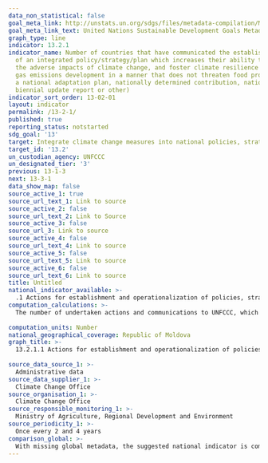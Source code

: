 ```yaml
---
data_non_statistical: false
goal_meta_link: http://unstats.un.org/sdgs/files/metadata-compilation/Metadata-Goal-13.pdf
goal_meta_link_text: United Nations Sustainable Development Goals Metadata (pdf 759kB)
graph_type: line
indicator: 13.2.1
indicator_name: Number of countries that have communicated the establishment or operationalization
  of an integrated policy/strategy/plan which increases their ability to adapt to
  the adverse impacts of climate change, and foster climate resilience and low greenhouse
  gas emissions development in a manner that does not threaten food production (including
  a national adaptation plan, nationally determined contribution, national communication,
  biennial update report or other)
indicator_sort_order: 13-02-01
layout: indicator
permalink: /13-2-1/
published: true
reporting_status: notstarted
sdg_goal: '13'
target: Integrate climate change measures into national policies, strategies and planning
target_id: '13.2'
un_custodian_agency: UNFCCC
un_designated_tier: '3'
previous: 13-1-3
next: 13-3-1
data_show_map: false
source_active_1: true
source_url_text_1: Link to source
source_active_2: false
source_url_text_2: Link to Source
source_active_3: false
source_url_3: Link to source
source_active_4: false
source_url_text_4: Link to source
source_active_5: false
source_url_text_5: Link to source
source_active_6: false
source_url_text_6: Link to source
title: Untitled
national_indicator_available: >-
  .1 Actions for establishment and operationalization of policies, strategies and action plans on climate change adaptation and resilience,  reduction of greenhouse gas emissions
computation_calculations: >-
  The number of undertaken actions and communications to UNFCCC, which have mainstreamed aspects of climate change adaptation, reduction of greenhouse gas emissions in national, sector, and inter-sector policy documents which were approved and operationalised/implemented. These are included/described in the National Communication on greenhouse gas emissions (once per 4 years), updated Biennial Report on greenhouse gas emissions = Biennial Update Reports and [National Inventory Reports](http://clima.md/).<br> 
  
computation_units: Number
national_geographical_coverage: Republic of Moldova
graph_title: >-
  13.2.1.1 Actions for establishment and operationalization of policies, strategies and action plans on climate change adaptation and resilience,  reduction of greenhouse gas emissions  <br> 
  
source_data_source_1: >-
  Administrative data 
source_data_supplier_1: >-
  Climate Change Office
source_organisation_1: >-
  Climate Change Office
source_responsible_monitoring_1: >-
  Ministry of Agriculture, Regional Development and Environment
source_periodicity_1: >-
  Once every 2 and 4 years
comparison_global: >-
  With missing global metadata, the suggested national indicator is complementary 
---
```

